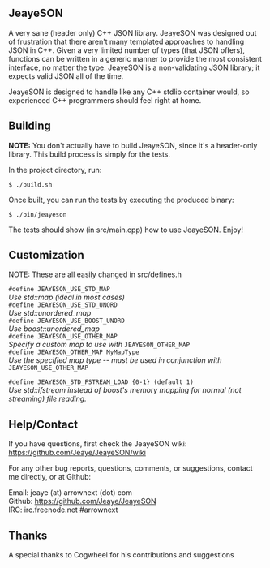 JeayeSON
---

A very sane (header only) C++ JSON library. JeayeSON was designed out of 
frustration that there aren't many templated approaches to handling JSON
in C++. Given a very limited number of types (that JSON offers), functions
can be written in a generic manner to provide the most consistent
interface, no matter the type. JeayeSON is a non-validating JSON library;
it expects valid JSON all of the time.

JeayeSON is designed to handle like any C++ stdlib container would, so
experienced C++ programmers should feel right at home.

Building
---
**NOTE:** You don't actually have to build JeayeSON, since it's a header-only
library. This build process is simply for the tests.

In the project directory, run:

`$ ./build.sh`
  
Once built, you can run the tests by executing the produced binary:

`$ ./bin/jeayeson`
  
The tests should show (in src/main.cpp) how to use JeayeSON. Enjoy!

Customization
---

NOTE: These are all easily changed in src/defines.h

`#define JEAYESON_USE_STD_MAP`  
  *Use std::map (ideal in most cases)*  
`#define JEAYESON_USE_STD_UNORD`  
  *Use std::unordered_map*  
`#define JEAYESON_USE_BOOST_UNORD`  
  *Use boost::unordered_map*  
`#define JEAYESON_USE_OTHER_MAP`  
  *Specify a custom map to use with* `JEAYESON_OTHER_MAP`  
`#define JEAYESON_OTHER_MAP MyMapType`  
  *Use the specified map type -- must be used in conjunction with* `JEAYESON_USE_OTHER_MAP`  

`#define JEAYESON_STD_FSTREAM_LOAD {0-1} (default 1)`  
  *Use std::ifstream instead of boost's memory mapping for normal (not streaming) file reading.*  

Help/Contact
---
If you have questions, first check the JeayeSON wiki: https://github.com/Jeaye/JeayeSON/wiki

For any other bug reports, questions, comments, or suggestions, contact me directly, or at Github:

Email: jeaye (at) arrownext (dot) com  
Github: https://github.com/Jeaye/JeayeSON  
IRC: irc.freenode.net #arrownext  

Thanks
---
A special thanks to Cogwheel for his contributions and suggestions


